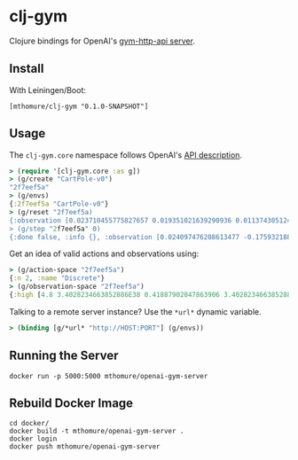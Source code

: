 # clj-gym

Clojure bindings for OpenAI's
[gym-http-api server](https://github.com/openai/gym-http-api/).

## Install

With Leiningen/Boot:

```
[mthomure/clj-gym "0.1.0-SNAPSHOT"]
```

## Usage

The `clj-gym.core` namespace follows OpenAI's
[API description](https://github.com/openai/gym-http-api#api-specification).

``` clojure
> (require '[clj-gym.core :as g])
> (g/create "CartPole-v0")
"2f7eef5a"
> (g/envs)
{:2f7eef5a "CartPole-v0"}
> (g/reset "2f7eef5a)
{:observation [0.023710455775827657 0.019351021639290936 0.011374305124354243 -0.016630857354495036]}
> (g/step "2f7eef5a" 0)
{:done false, :info {}, :observation [0.024097476208613477 -0.1759321880637575 0.011041687977264342 0.2796189824583605], :reward 1.0}
```

Get an idea of valid actions and observations using:

``` clojure
> (g/action-space "2f7eef5a")
{:n 2, :name "Discrete"}
> (g/observation-space "2f7eef5a")
{:high [4.8 3.4028234663852886E38 0.41887902047863906 3.4028234663852886E38], :low [-4.8 -3.4028234663852886E38 -0.41887902047863906 -3.4028234663852886E38], :name "Box", :shape [4]}
```

Talking to a remote server instance? Use the `*url*` dynamic variable.

``` clojure
> (binding [g/*url* "http://HOST:PORT"] (g/envs))
```

## Running the Server

```
docker run -p 5000:5000 mthomure/openai-gym-server
```

## Rebuild Docker Image

```
cd docker/
docker build -t mthomure/openai-gym-server .
docker login
docker push mthomure/openai-gym-server
```
